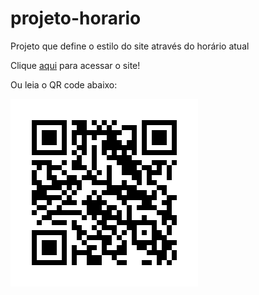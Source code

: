 # projeto-horario
Projeto que define o estilo do site através do horário atual

Clique <a href="https://leopinheirosilva.github.io/projeto-horario/">aqui</a> para acessar o site!

Ou leia o QR code abaixo:

<img src="midias/frame.png" alt="Site projeto-horario">